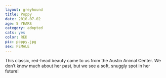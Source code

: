 ```yaml
---
layout: greyhound
title: Poppy
date: 2010-07-02
age: 5 YEARS
category: adopted
cats: yes
color: RED
pic: poppy.jpg
sex: FEMALE
---
```


This classic, red-head beauty came to us from the Austin Animal Center.  We don’t know much about her past, but we
see a soft, snuggly spot in her future!

